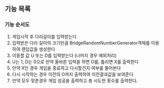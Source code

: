 ## 기능 목록

### 기능 순서도

1. 게임시작 후 다리길이를 입력받는다
2. 입력받은 다리 길이의 크기만큼 BridgeRandomNumberGenerator객체를 이용하여 랜덤값을 생성한다
3. 이동할 값 U 또는 D를 입력받는다 (나머지 경우 예외처리)
4. U는 1, D는 0으로 만약 올바른 입력을 하면 O를, 틀리면 X를 출력한다
5. 만약 X인 경우 게임을 종료하고 다시할건지 여부를 물어본다
6. 다시 시작하는 경우 이전의 O까지 출력하여 이전결과값을 보여준다
7. 만약 모두 맞춘경우 게임 성공을 출력하고 총 시도한 횟수를 출력한다.
